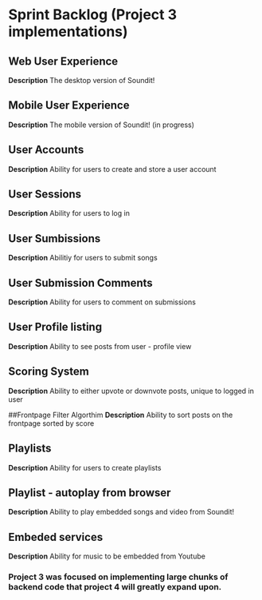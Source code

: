 # Sprint Backlog (Project 3 implementations)

## Web User Experience
**Description** The desktop version of Soundit!

## Mobile User Experience
**Description** The mobile version of Soundit! (in progress)

## User Accounts
**Description** Ability for users to create and store a user account

## User Sessions
**Description** Ability for users to log in

## User Sumbissions
**Description** Abilitiy for users to submit songs

## User Submission Comments
**Description** Ability for users to comment on submissions

## User Profile listing
**Description** Ability to see posts from user - profile view

## Scoring System
**Description** Ability to either upvote or downvote posts, unique to logged in user

##Frontpage Filter Algorthim
**Description** Ability to sort posts on the frontpage sorted by score

## Playlists
**Description** Ability for users to create playlists

## Playlist - autoplay from browser
**Description** Ability to play embedded songs and video from Soundit!

## Embeded services
**Description** Ability for music to be embedded from Youtube


### Project 3 was focused on implementing large chunks of backend code that project 4 will greatly expand upon.